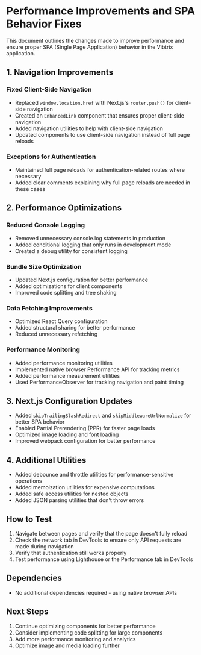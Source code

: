# Performance Improvements and SPA Behavior Fixes

This document outlines the changes made to improve performance and ensure proper SPA (Single Page Application) behavior in the Vibtrix application.

## 1. Navigation Improvements

### Fixed Client-Side Navigation

- Replaced `window.location.href` with Next.js's `router.push()` for client-side navigation
- Created an `EnhancedLink` component that ensures proper client-side navigation
- Added navigation utilities to help with client-side navigation
- Updated components to use client-side navigation instead of full page reloads

### Exceptions for Authentication

- Maintained full page reloads for authentication-related routes where necessary
- Added clear comments explaining why full page reloads are needed in these cases

## 2. Performance Optimizations

### Reduced Console Logging

- Removed unnecessary console.log statements in production
- Added conditional logging that only runs in development mode
- Created a debug utility for consistent logging

### Bundle Size Optimization

- Updated Next.js configuration for better performance
- Added optimizations for client components
- Improved code splitting and tree shaking

### Data Fetching Improvements

- Optimized React Query configuration
- Added structural sharing for better performance
- Reduced unnecessary refetching

### Performance Monitoring

- Added performance monitoring utilities
- Implemented native browser Performance API for tracking metrics
- Added performance measurement utilities
- Used PerformanceObserver for tracking navigation and paint timing

## 3. Next.js Configuration Updates

- Added `skipTrailingSlashRedirect` and `skipMiddlewareUrlNormalize` for better SPA behavior
- Enabled Partial Prerendering (PPR) for faster page loads
- Optimized image loading and font loading
- Improved webpack configuration for better performance

## 4. Additional Utilities

- Added debounce and throttle utilities for performance-sensitive operations
- Added memoization utilities for expensive computations
- Added safe access utilities for nested objects
- Added JSON parsing utilities that don't throw errors

## How to Test

1. Navigate between pages and verify that the page doesn't fully reload
2. Check the network tab in DevTools to ensure only API requests are made during navigation
3. Verify that authentication still works properly
4. Test performance using Lighthouse or the Performance tab in DevTools

## Dependencies

- No additional dependencies required - using native browser APIs

## Next Steps

1. Continue optimizing components for better performance
2. Consider implementing code splitting for large components
3. Add more performance monitoring and analytics
4. Optimize image and media loading further
